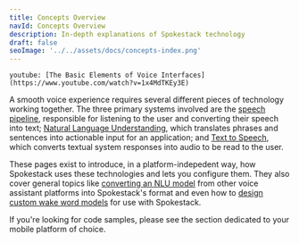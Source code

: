```yaml
---
title: Concepts Overview
navId: Concepts Overview
description: In-depth explanations of Spokestack technology
draft: false
seoImage: '../../assets/docs/concepts-index.png'
---
```


`youtube: [The Basic Elements of Voice Interfaces](https://www.youtube.com/watch?v=1x4MdTKEy3E)`

A smooth voice experience requires several different pieces of technology working together. The three primary systems involved are the [speech pipeline](/docs/concepts/speech-pipeline), responsible for listening to the user and converting their speech into text; [Natural Language Understanding](/docs/concepts/nlu), which translates phrases and sentences into actionable input for an application; and [Text to Speech](/docs/concepts/tts), which converts textual system responses into audio to be read to the user.

These pages exist to introduce, in a platform-indepedent way, how Spokestack uses these technologies and lets you configure them. They also cover general topics like [converting an NLU model](/docs/integrations/export) from other voice assistant platforms into Spokestack's format and even how to [design custom wake word models](/docs/concepts/wakeword-models) for use with Spokestack.

If you're looking for code samples, please see the section dedicated to your mobile platform of choice.
